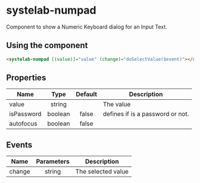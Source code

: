 # systelab-numpad

Component to show a Numeric Keyboard dialog for an Input Text.

## Using the component

```html
<systelab-numpad [(value)]="value" (change)="doSelectValue($event)"></systelab-numpad>
```


## Properties

| Name | Type | Default | Description |
| ---- |:----:|:-------:| ----------- |
| value | string || The value |
| isPassword | boolean | false | defines if is a password or not.|
| autofocus | boolean | false ||


## Events

| Name | Parameters | Description |
| ---- |:----------:| ------------|
| change | string | The selected value|

